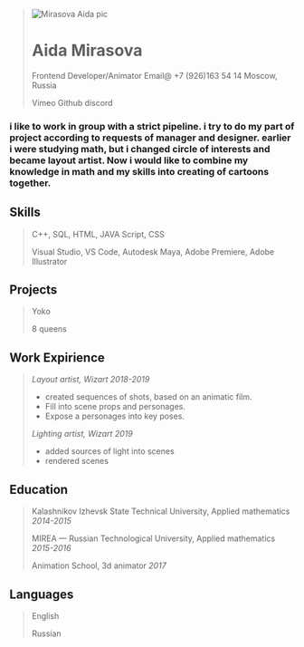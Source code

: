 
>![Mirasova Aida pic](https://sun9-west.userapi.com/sun9-56/s/v1/ig2/kNdXBWBdw1RH4jB7axcgZpR-UETYrVq5cYfCTIiEzSI2WEr65IZHafDeOFL4N940CvBSSmiAKBrzuaAJ-b6HCUDq.jpg?size=643x806&quality=95&type=album)
>
># Aida Mirasova
>Frontend Developer/Animator 
>Email@
>+7 (926)163 54 14
>Moscow, Russia
>
>Vimeo
>Github
>discord
>
### i like to work in group with a strict pipeline. i try to do my part of project according to requests of manager and designer. earlier  i were studying math, but i changed circle of interests and became layout artist. Now i would like to combine my knowledge in math and my skills into creating of cartoons together.
## Skills
> C++, SQL, HTML, JAVA Script, CSS
>
> Visual Studio, VS Code, Autodesk Maya, Adobe Premiere, Adobe Illustrator
## Projects
> Yoko
>
> 8 queens
## Work Expirience

>*Layout artist, Wizart* 
>*2018-2019*
>
> - created sequences of shots, based on an animatic film.
> - Fill into scene props and personages.
> - Expose a personages into key poses.
>
>*Lighting artist, Wizart*
>*2019*
>
>- added sources of light into scenes
>- rendered scenes 
## Education
> Kalashnikov Izhevsk State Technical University, Applied mathematics
>*2014-2015* 
>
> MIREA — Russian Technological University, Applied mathematics
>*2015-2016*
>
> Animation School, 3d animator
>*2017*

## Languages 
>English
>
>Russian

